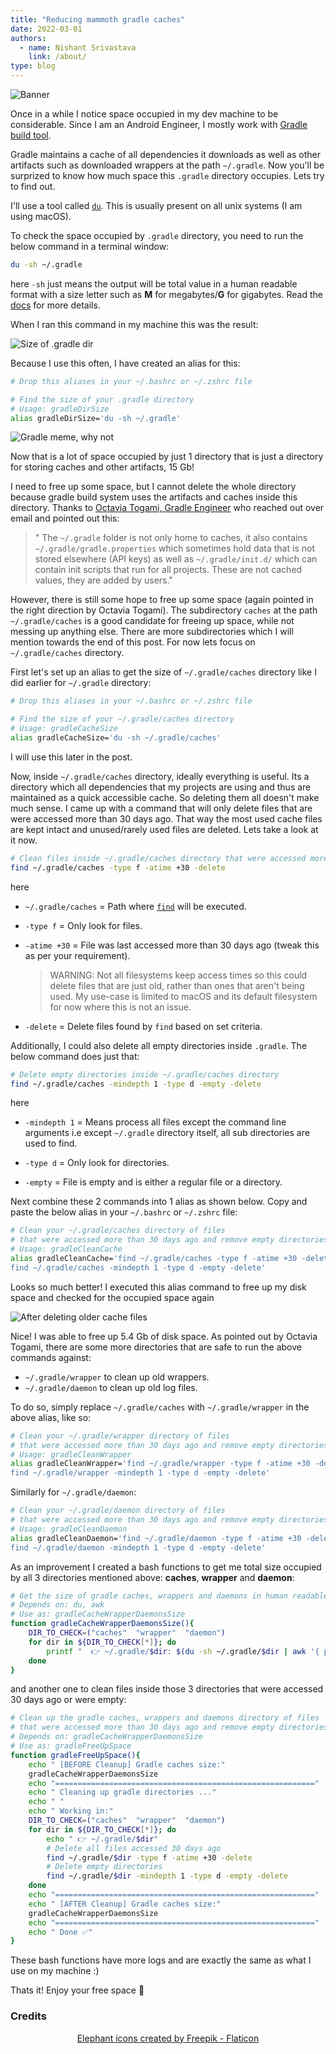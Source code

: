 ```yaml
---
title: "Reducing mammoth gradle caches"
date: 2022-03-01
authors:
  - name: Nishant Srivastava
    link: /about/
type: blog
---
```


![Banner](banner.png)

<!--more-->

Once in a while I notice space occupied in my dev machine to be considerable. Since I am an Android Engineer, I mostly work with [Gradle build tool](https://gradle.org/).

Gradle maintains a cache of all dependencies it downloads as well as other artifacts such as downloaded wrappers at the path `~/.gradle`. Now you'll be surprized to know how much space this `.gradle` directory occupies. Lets try to find out.

I'll use a tool called [`du`](https://ss64.com/bash/du.html). This is usually present on all unix systems (I am using macOS).

To check the space occupied by `.gradle` directory, you need to run the below command in a terminal window:

```sh
du -sh ~/.gradle
```

here `-sh` just means the output will be total value in a human readable format with a size letter such as **M** for megabytes/**G** for gigabytes. Read the [docs](https://ss64.com/bash/du.html) for more details.

When I ran this command in my machine this was the result:

![Size of .gradle dir](img_1.png)

Because I use this often, I have created an alias for this:

```sh
# Drop this aliases in your ~/.bashrc or ~/.zshrc file

# Find the size of your .gradle directory
# Usage: gradleDirSize
alias gradleDirSize='du -sh ~/.gradle'
```

![Gradle meme, why not](meme.png)

Now that is a lot of space occupied by just 1 directory that is just a directory for storing caches and other artifacts, 15 Gb!

I need to free up some space, but I cannot delete the whole directory because gradle build system uses the artifacts and caches inside this directory. Thanks to [Octavia Togami, Gradle Engineer](https://octyl.net/) who reached out over email and pointed out this:

> " The `~/.gradle` folder is not only home to caches, it also contains `~/.gradle/gradle.properties` which sometimes hold data that is not stored elsewhere (API keys) as well as `~/.gradle/init.d/` which can contain init scripts that run for all projects. These are not cached values, they are added by users."

However, there is still some hope to free up some space (again pointed in the right direction by Octavia Togami). The subdirectory `caches` at the path `~/.gradle/caches` is a good candidate for freeing up space, while not messing up anything else. There are more subdirectories which I will mention towards the end of this post. For now lets focus on `~/.gradle/caches` directory.

First let's set up an alias to get the size of `~/.gradle/caches` directory like I did earlier for `~/.gradle` directory:

```sh
# Drop this aliases in your ~/.bashrc or ~/.zshrc file

# Find the size of your ~/.gradle/caches directory
# Usage: gradleCacheSize
alias gradleCacheSize='du -sh ~/.gradle/caches'
```

I will use this later in the post.

Now, inside `~/.gradle/caches` directory, ideally everything is useful. Its a directory which all dependencies that my projects are using and thus are maintained as a quick accessible cache. So deleting them all doesn't make much sense. I came up with a command that will only delete files that are were accessed more than 30 days ago. That way the most used cache files are kept intact and unused/rarely used files are deleted. Lets take a look at it now.

```sh
# Clean files inside ~/.gradle/caches directory that were accessed more than 30 days ago
find ~/.gradle/caches -type f -atime +30 -delete
```

here

- `~/.gradle/caches` = Path where [`find`](https://ss64.com/bash/find.html) will be executed.

- `-type f` = Only look for files.

- `-atime +30` = File was last accessed more than 30 days ago (tweak this as per your requirement).

  > WARNING: Not all filesystems keep access times so this could delete files that are just old, rather than ones that aren't being used. My use-case is limited to macOS and its default filesystem for now where this is not an issue.

- `-delete` = Delete files found by `find` based on set criteria.

Additionally, I could also delete all empty directories inside `.gradle`. The below command does just that:

```sh
# Delete empty directories inside ~/.gradle/caches directory
find ~/.gradle/caches -mindepth 1 -type d -empty -delete
```

here

- `-mindepth 1` = Means process all files except the command line arguments i.e except `~/.gradle` directory itself, all sub directories are used to find.

- `-type d` = Only look for directories.

- `-empty` = File is empty and is either a regular file or a directory.

Next combine these 2 commands into 1 alias as shown below. Copy and paste the below alias in your `~/.bashrc` or `~/.zshrc` file:

```sh
# Clean your ~/.gradle/caches directory of files
# that were accessed more than 30 days ago and remove empty directories
# Usage: gradleCleanCache
alias gradleCleanCache='find ~/.gradle/caches -type f -atime +30 -delete && \
find ~/.gradle/caches -mindepth 1 -type d -empty -delete'
```

Looks so much better! I executed this alias command to free up my disk space and checked for the occupied space again

![After deleting older cache files](img_2.png)

Nice! I was able to free up 5.4 Gb of disk space. As pointed out by Octavia Togami, there are some more directories that are safe to run the above commands against:

- `~/.gradle/wrapper` to clean up old wrappers.
- `~/.gradle/daemon` to clean up old log files.

To do so, simply replace `~/.gradle/caches` with `~/.gradle/wrapper` in the above alias, like so:

```sh
# Clean your ~/.gradle/wrapper directory of files
# that were accessed more than 30 days ago and remove empty directories
# Usage: gradleCleanWrapper
alias gradleCleanWrapper='find ~/.gradle/wrapper -type f -atime +30 -delete && \
find ~/.gradle/wrapper -mindepth 1 -type d -empty -delete'
```

Similarly for `~/.gradle/daemon`:

```sh
# Clean your ~/.gradle/daemon directory of files
# that were accessed more than 30 days ago and remove empty directories
# Usage: gradleCleanDaemon
alias gradleCleanDaemon='find ~/.gradle/daemon -type f -atime +30 -delete && \
find ~/.gradle/daemon -mindepth 1 -type d -empty -delete'
```

As an improvement I created a bash functions to get me total size occupied by all 3 directories mentioned above: **caches**, **wrapper** and **daemon**:

```sh
# Get the size of gradle caches, wrappers and daemons in human readable format
# Depends on: du, awk
# Use as: gradleCacheWrapperDaemonsSize
function gradleCacheWrapperDaemonsSize(){
    DIR_TO_CHECK=("caches"  "wrapper"  "daemon")
    for dir in ${DIR_TO_CHECK[*]}; do
        printf "  👉 ~/.gradle/$dir: $(du -sh ~/.gradle/$dir | awk '{ print $1 }')\n"
    done
}
```

and another one to clean files inside those 3 directories that were accessed 30 days ago or were empty:

```sh
# Clean up the gradle caches, wrappers and daemons directory of files
# that were accessed more than 30 days ago and remove empty directories
# Depends on: gradleCacheWrapperDaemonsSize
# Use as: gradleFreeUpSpace
function gradleFreeUpSpace(){
    echo " [BEFORE Cleanup] Gradle caches size:"
    gradleCacheWrapperDaemonsSize
    echo "=========================================================="
    echo " Cleaning up gradle directories ..."
    echo " "
    echo " Working in:"
    DIR_TO_CHECK=("caches"  "wrapper"  "daemon")
    for dir in ${DIR_TO_CHECK[*]}; do
        echo " 👉 ~/.gradle/$dir"
        # Delete all files accessed 30 days ago
        find ~/.gradle/$dir -type f -atime +30 -delete
        # Delete empty directories
        find ~/.gradle/$dir -mindepth 1 -type d -empty -delete
    done
    echo "=========================================================="
    echo " [AFTER Cleanup] Gradle caches size:"
    gradleCacheWrapperDaemonsSize
    echo "=========================================================="
    echo " Done ✅"
}
```

These bash functions have more logs and are exactly the same as what I use on my machine :)

Thats it! Enjoy your free space 🎉

### Credits

<center><a href="https://www.flaticon.com/free-icons/elephant" title="elephant icons">Elephant icons created by Freepik - Flaticon</a></center>
